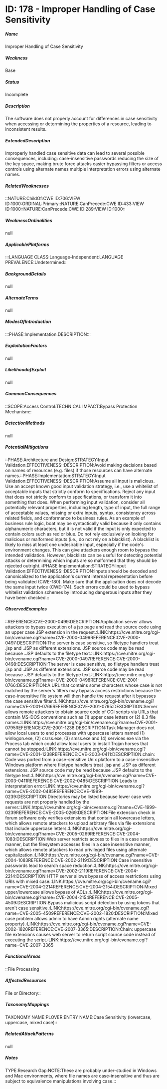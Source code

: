 # ID: 178 - Improper Handling of Case Sensitivity
<h5>Name</h5>Improper Handling of Case Sensitivity
<h5>Weakness</h5>Base
<h5>Status</h5>Incomplete
<h5>Description</h5>The software does not properly account for differences in case sensitivity when accessing or determining the properties of a resource, leading to inconsistent results.
<h5>ExtendedDescription</h5>Improperly handled case sensitive data can lead to several possible consequences, including: case-insensitive passwords reducing the size of the key space, making brute force attacks easier bypassing filters or access controls using alternate names multiple interpretation errors using alternate names.
<h5>RelatedWeaknesses</h5>::NATURE:ChildOf:CWE ID:706:VIEW ID:1000:ORDINAL:Primary::NATURE:CanPrecede:CWE ID:433:VIEW ID:1000::NATURE:CanPrecede:CWE ID:289:VIEW ID:1000::
<h5>WeaknessOrdinalities</h5>null
<h5>ApplicablePlatforms</h5>:::LANGUAGE CLASS:Language-Independent:LANGUAGE PREVALENCE:Undetermined::
<h5>BackgroundDetails</h5>null
<h5>AlternateTerms</h5>null
<h5>ModesOfIntroduction</h5>:::PHASE:Implementation:DESCRIPTION:::
<h5>ExploitationFactors</h5>null
<h5>LikelihoodofExploit</h5>null
<h5>CommonConsequences</h5>::SCOPE:Access Control:TECHNICAL IMPACT:Bypass Protection Mechanism::
<h5>DetectionMethods</h5>null
<h5>PotentialMitigations</h5>::PHASE:Architecture and Design:STRATEGY:Input Validation:EFFECTIVENESS::DESCRIPTION:Avoid making decisions based on names of resources (e.g. files) if those resources can have alternate names.::PHASE:Implementation:STRATEGY:Input Validation:EFFECTIVENESS::DESCRIPTION:Assume all input is malicious. Use an accept known good input validation strategy, i.e., use a whitelist of acceptable inputs that strictly conform to specifications. Reject any input that does not strictly conform to specifications, or transform it into something that does. When performing input validation, consider all potentially relevant properties, including length, type of input, the full range of acceptable values, missing or extra inputs, syntax, consistency across related fields, and conformance to business rules. As an example of business rule logic, boat may be syntactically valid because it only contains alphanumeric characters, but it is not valid if the input is only expected to contain colors such as red or blue. Do not rely exclusively on looking for malicious or malformed inputs (i.e., do not rely on a blacklist). A blacklist is likely to miss at least one undesirable input, especially if the code's environment changes. This can give attackers enough room to bypass the intended validation. However, blacklists can be useful for detecting potential attacks or determining which inputs are so malformed that they should be rejected outright.::PHASE:Implementation:STRATEGY:Input Validation:EFFECTIVENESS::DESCRIPTION:Inputs should be decoded and canonicalized to the application's current internal representation before being validated (CWE-180). Make sure that the application does not decode the same input twice (CWE-174). Such errors could be used to bypass whitelist validation schemes by introducing dangerous inputs after they have been checked.::
<h5>ObservedExamples</h5>::REFERENCE:CVE-2000-0499:DESCRIPTION:Application server allows attackers to bypass execution of a jsp page and read the source code using an upper case JSP extension in the request.:LINK:https://cve.mitre.org/cgi-bin/cvename.cgi?name=CVE-2000-0499REFERENCE:CVE-2000-0497:DESCRIPTION:The server is case sensitive, so filetype handlers treat .jsp and .JSP as different extensions. JSP source code may be read because .JSP defaults to the filetype text.:LINK:https://cve.mitre.org/cgi-bin/cvename.cgi?name=CVE-2000-0497REFERENCE:CVE-2000-0498:DESCRIPTION:The server is case sensitive, so filetype handlers treat .jsp and .JSP as different extensions. JSP source code may be read because .JSP defaults to the filetype text.:LINK:https://cve.mitre.org/cgi-bin/cvename.cgi?name=CVE-2000-0498REFERENCE:CVE-2001-0766:DESCRIPTION:A URL that contains some characters whose case is not matched by the server's filters may bypass access restrictions because the case-insensitive file system will then handle the request after it bypasses the case sensitive filter.:LINK:https://cve.mitre.org/cgi-bin/cvename.cgi?name=CVE-2001-0766REFERENCE:CVE-2001-0795:DESCRIPTION:Server allows remote attackers to obtain source code of CGI scripts via URLs that contain MS-DOS conventions such as (1) upper case letters or (2) 8.3 file names.:LINK:https://cve.mitre.org/cgi-bin/cvename.cgi?name=CVE-2001-0795REFERENCE:CVE-2001-1238:DESCRIPTION:Task Manager does not allow local users to end processes with uppercase letters named (1) winlogon.exe, (2) csrss.exe, (3) smss.exe and (4) services.exe via the Process tab which could allow local users to install Trojan horses that cannot be stopped.:LINK:https://cve.mitre.org/cgi-bin/cvename.cgi?name=CVE-2001-1238REFERENCE:CVE-2003-0411:DESCRIPTION:chain: Code was ported from a case-sensitive Unix platform to a case-insensitive Windows platform where filetype handlers treat .jsp and .JSP as different extensions. JSP source code may be read because .JSP defaults to the filetype text.:LINK:https://cve.mitre.org/cgi-bin/cvename.cgi?name=CVE-2003-0411REFERENCE:CVE-2002-0485:DESCRIPTION:Leads to interpretation error:LINK:https://cve.mitre.org/cgi-bin/cvename.cgi?name=CVE-2002-0485REFERENCE:CVE-1999-0239:DESCRIPTION:Directories may be listed because lower case web requests are not properly handled by the server.:LINK:https://cve.mitre.org/cgi-bin/cvename.cgi?name=CVE-1999-0239REFERENCE:CVE-2005-0269:DESCRIPTION:File extension check in forum software only verifies extensions that contain all lowercase letters, which allows remote attackers to upload arbitrary files via file extensions that include uppercase letters.:LINK:https://cve.mitre.org/cgi-bin/cvename.cgi?name=CVE-2005-0269REFERENCE:CVE-2004-1083:DESCRIPTION:Web server restricts access to files in a case sensitive manner, but the filesystem accesses files in a case insensitive manner, which allows remote attackers to read privileged files using alternate capitalization.:LINK:https://cve.mitre.org/cgi-bin/cvename.cgi?name=CVE-2004-1083REFERENCE:CVE-2002-2119:DESCRIPTION:Case insensitive passwords lead to search space reduction.:LINK:https://cve.mitre.org/cgi-bin/cvename.cgi?name=CVE-2002-2119REFERENCE:CVE-2004-2214:DESCRIPTION:HTTP server allows bypass of access restrictions using URIs with mixed case.:LINK:https://cve.mitre.org/cgi-bin/cvename.cgi?name=CVE-2004-2214REFERENCE:CVE-2004-2154:DESCRIPTION:Mixed upper/lowercase allows bypass of ACLs.:LINK:https://cve.mitre.org/cgi-bin/cvename.cgi?name=CVE-2004-2154REFERENCE:CVE-2005-4509:DESCRIPTION:Bypass malicious script detection by using tokens that aren't case sensitive.:LINK:https://cve.mitre.org/cgi-bin/cvename.cgi?name=CVE-2005-4509REFERENCE:CVE-2002-1820:DESCRIPTION:Mixed case problem allows admin to have Admin rights (alternate name property).:LINK:https://cve.mitre.org/cgi-bin/cvename.cgi?name=CVE-2002-1820REFERENCE:CVE-2007-3365:DESCRIPTION:Chain: uppercase file extensions causes web server to return script source code instead of executing the script.:LINK:https://cve.mitre.org/cgi-bin/cvename.cgi?name=CVE-2007-3365
<h5>FunctionalAreas</h5>::File Processing
<h5>AffectedResources</h5>File or Directory::
<h5>TaxonomyMappings</h5>TAXONOMY NAME:PLOVER:ENTRY NAME:Case Sensitivity (lowercase, uppercase, mixed case)::
<h5>RelatedAttackPatterns</h5>null
<h5>Notes</h5>TYPE:Research Gap:NOTE:These are probably under-studied in Windows and Mac environments, where file names are case-insensitive and thus are subject to equivalence manipulations involving case.::

